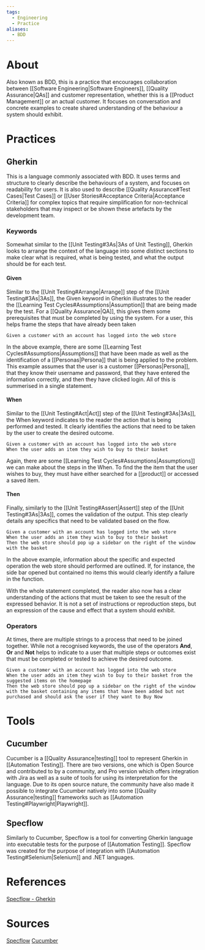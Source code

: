 ```yaml
---
tags:
  - Engineering
  - Practice
aliases:
  - BDD
---
```

# About
Also known as BDD, this is a practice that encourages collaboration between [[Software Engineering|Software Engineers]], [[Quality Assurance|QAs]] and customer representation, whether this is a [[Product Management]] or an actual customer. It focuses on conversation and concrete examples to create shared understanding of the behaviour a system should exhibit.
# Practices
## Gherkin
This is a language commonly associated with BDD. It uses terms and structure to clearly describe the behaviours of a system, and focuses on readability for users. It is also used to describe [[Quality Assurance#Test Cases|Test Cases]] or [[User Stories#Acceptance Criteria|Acceptance Criteria]] for complex topics that require simplification for non-technical stakeholders that may inspect or be shown these artefacts by the development team.
### Keywords
Somewhat similar to the [[Unit Testing#3As|3As of Unit Testing]], Gherkin looks to arrange the context of the language into some distinct sections to make clear what is required, what is being tested, and what the output should be for each test.
#### Given
Similar to the [[Unit Testing#Arrange|Arrange]] step of the [[Unit Testing#3As|3As]], the Given keyword in Gherkin illustrates to the reader the [[Learning Test Cycles#Assumptions|Assumption]] that are being made by the test. For a [[Quality Assurance|QA]], this gives them some prerequisites that must be completed by using the system. For a user, this helps frame the steps that have already been taken

```Gherkin
Given a customer with an account has logged into the web store
```

In the above example, there are some [[Learning Test Cycles#Assumptions|Assumptions]] that have been made as well as the identification of a [[Personas|Persona]] that is being applied to the problem. This example assumes that the user is a customer [[Personas|Persona]], that they know their username and password, that they have entered the information correctly, and then they have clicked login. All of this is summerised in a single statement.
#### When
Similar to the [[Unit Testing#Act|Act]] step of the [[Unit Testing#3As|3As]], the When keyword indicates to the reader the action that is being performed and tested. It clearly identifies the actions that need to be taken by the user to create the desired outcome.

```Gherkin
Given a customer with an account has logged into the web store
When the user adds an item they wish to buy to their basket
```

Again, there are some [[Learning Test Cycles#Assumptions|Assumptions]] we can make about the steps in the When. To find the the item that the user wishes to buy, they must have either searched for a [[product]] or accessed a saved item.
#### Then
Finally, similarly to the [[Unit Testing#Assert|Assert]] step of the [[Unit Testing#3As|3As]], comes the validation of the output. This step clearly details any specifics that need to be validated based on the flow.

```Gherkin
Given a customer with an account has logged into the web store
When the user adds an item they wish to buy to their basket
Then the web store should pop up a sidebar on the right of the window with the basket
```

In the above example, information about the specific and expected operation the web store should performed are outlined. If, for instance, the side bar opened but contained no items this would clearly identify a failure in the function.

With the whole statement completed, the reader also now has a clear understanding of the actions that must be taken to see the result of the expressed behavior. It is not a set of instructions or reproduction steps, but an expression of the cause and effect that a system should exhibit.
### Operators
At times, there are multiple strings to a process that need to be joined together. While not a recognised keywords, the use of the operators **And**, **Or** and **Not** helps to indicate to a user that multiple steps or outcomes exist that must be completed or tested to achieve the desired outcome.

```Gherkin
Given a customer with an account has logged into the web store
When the user adds an item they wish to buy to their basket from the suggested items on the homepage
Then the web store should pop up a sidebar on the right of the window with the basket containing any items that have been added but not purchased and should ask the user if they want to Buy Now
```
# Tools
## Cucumber
Cucumber is a [[Quality Assurance|testing]] tool to represent Gherkin in [[Automation Testing]]. There are two versions, one which is Open Source and contributed to by a community, and Pro version which offers integration with Jira as well as a suite of tools for using its interpretation for the language. Due to its open source nature, the community have also made it possible to integrate Cucumber natively into some [[Quality Assurance|testing]] frameworks such as [[Automation Testing#Playwright|Playwright]]. 
## Specflow
Similarly to Cucumber, Specflow is a tool for converting Gherkin language into executable tests for the purpose of [[Automation Testing]]. Specflow was created for the purpose of integration with [[Automation Testing#Selenium|Selenium]] and .NET languages.
# References
[Specflow - Gherkin](https://specflow.org/learn/gherkin/)
# Sources
[Specflow](https://specflow.org/)
[Cucumber](https://cucumber.io/)